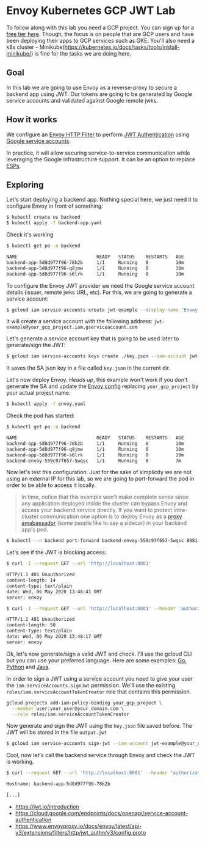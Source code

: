 # Envoy Kubernetes GCP JWT Lab

To follow along with this lab you need a GCP project. You can sign up for a
[free tier here](https://cloud.google.com/free). Though, the focus is on people
that are GCP users and have been deploying their apps to GCP services such
as GKE. You'll also need a k8s cluster - Minikube(https://kubernetes.io/docs/tasks/tools/install-minikube/)
is fine for the tasks we are doing here.

## Goal

In this lab we are going to use Envoy as a reverse-proxy to secure a backend app
using JWT. Our tokens are going to be generated by Google service accounts and
validated against Google remote jwks.

## How it works

We configure an [Envoy HTTP Filter](https://www.envoyproxy.io/docs/envoy/latest/api-v3/extensions/filters/http/jwt_authn/v3/config.proto)
to perform [JWT Authentication](https://jwt.io/introduction/) using [Google service accounts](https://cloud.google.com/endpoints/docs/openapi/service-account-authentication).

In practice, it will allow securing service-to-service communication while leveraging
the Google infrastructure support. It can be an option to replace [ESPs](https://cloud.google.com/endpoints/docs/openapi/specify-proxy-startup-options).

## Exploring

Let's start deploying a backend app. Nothing special here, we just need it to
configure Envoy in front of something:

```bash
$ kubectl create ns backend
$ kubectl apply -f backend-app.yaml
```

Check it's working

```bash
$ kubectl get po -n backend

NAME                             READY   STATUS    RESTARTS   AGE
backend-app-5d8d977f96-78k2b     1/1     Running   0          10m
backend-app-5d8d977f96-q8jmw     1/1     Running   0          10m
backend-app-5d8d977f96-s6lrk     1/1     Running   0          10m
```

To configure the Envoy JWT provider we need the Google service account details
(issuer, remote jwks URL, etc). For this, we are going to generate a service
account:

```bash
$ gcloud iam service-accounts create jwt-example --display-name "Envoy JWT Example"
```

It will create a service account with the following address: `jwt-example@your_gcp_project.iam.gserviceaccount.com`

Let's generate a service account key that is going to be used later to generate/sign
the JWT:

```bash
$ gcloud iam service-accounts keys create ./key.json --iam-account jwt-example@your_gcp_project.iam.gserviceaccount.com
```

It saves the SA json key in a file called `key.json` in the current dir.

Let's now deploy Envoy. _Heads up_, this example won't work if you don't generate
the SA and update the [Envoy config](./envoy.yaml) replacing `your_gcp_project` 
by your actual project name.

```bash
$ kubectl apply -f envoy.yaml
```

Check the pod has started:

```bash
$ kubectl get po -n backend

NAME                             READY   STATUS    RESTARTS   AGE
backend-app-5d8d977f96-78k2b     1/1     Running   0          10m
backend-app-5d8d977f96-q8jmw     1/1     Running   0          10m
backend-app-5d8d977f96-s6lrk     1/1     Running   0          10m
backend-envoy-559c97f657-5wqsc   1/1     Running   0          7m
```

Now let's test this configuration. Just for the sake of simplicity we are not
using an external IP for this lab, so we are going to port-forward the pod
in order to be able to access it locally.

> In time, notice that this example won't make complete sense since any
application deployed inside the cluster can bypass Envoy and access your backend
service directly. If you want to protect intra-cluster communication one option is
to deploy Envoy as a [proxy amabassador](https://kubernetes.io/blog/2015/06/the-distributed-system-toolkit-patterns/#example-2-ambassador-containers)
(some people like to say a sidecar) in your backend app's pod.

```bash
$ kubectl --n backend port-forward backend-envoy-559c97f657-5wqsc 8081:80
```

Let's see if the JWT is blocking access:

```bash
$ curl -I --request GET --url 'http://localhost:8081'

HTTP/1.1 401 Unauthorized
content-length: 14
content-type: text/plain
date: Wed, 06 May 2020 13:48:41 GMT
server: envoy

$ curl -I --request GET --url 'http://localhost:8081' --header 'authorization: Bearer foo'

HTTP/1.1 401 Unauthorized
content-length: 50
content-type: text/plain
date: Wed, 06 May 2020 13:48:17 GMT
server: envoy
```

Ok, let's now generate/sign a valid JWT and check. I'll use the gcloud CLI
but you can use your preferred language. Here are some examples: [Go](https://github.com/GoogleCloudPlatform/golang-samples/blob/master/endpoints/getting-started/client/main.go), [Python](https://github.com/GoogleCloudPlatform/python-docs-samples/blob/master/endpoints/getting-started/clients/google-jwt-client.py) and [Java](https://github.com/GoogleCloudPlatform/java-docs-samples/blob/master/endpoints/getting-started/clients/src/main/java/com/example/app/GoogleJwtClient.java).

In order to sign a JWT using a service account you need to give your user the
`iam.serviceAccounts.signJwt` permission. We'll use the existing
`roles/iam.serviceAccountTokenCreator` role that contains this permission.

```bash
gcloud projects add-iam-policy-binding your_gcp_project \
  --member user:your_user@your_domain.com \
  --role roles/iam.serviceAccountTokenCreator
```

Now generate and sign the JWT using the `key.json` file saved before. The JWT
will be stored in the file `output.jwt`

```bash
$ gcloud iam service-accounts sign-jwt --iam-account jwt-example@your_gcp_project.iam.gserviceaccount.com claims.json output.jwt
```

Cool, now let's call the backend service through Envoy and check the JWT is
working.

```bash
$ curl --request GET --url 'http://localhost:8081' --header "authorization: Bearer $(cat output.jwt)"

Hostname: backend-app-5d8d977f96-78k2b

[...]
```

* https://jwt.io/introduction
* https://cloud.google.com/endpoints/docs/openapi/service-account-authentication
* https://www.envoyproxy.io/docs/envoy/latest/api-v3/extensions/filters/http/jwt_authn/v3/config.proto